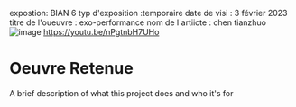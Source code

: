 expostion: BIAN 6
typ d'exposition :temporaire
date  de visi : 3 février 2023
titre de l'oueuvre : exo-performance
nom de  l'artiicte : chen tianzhuo
![image](https://user-images.githubusercontent.com/124070431/220003434-9f046633-18e1-4f50-999f-d3b401153569.png)
https://youtu.be/nPgtnbH7UHo

# Oeuvre Retenue

A brief description of what this project does and who it's for
